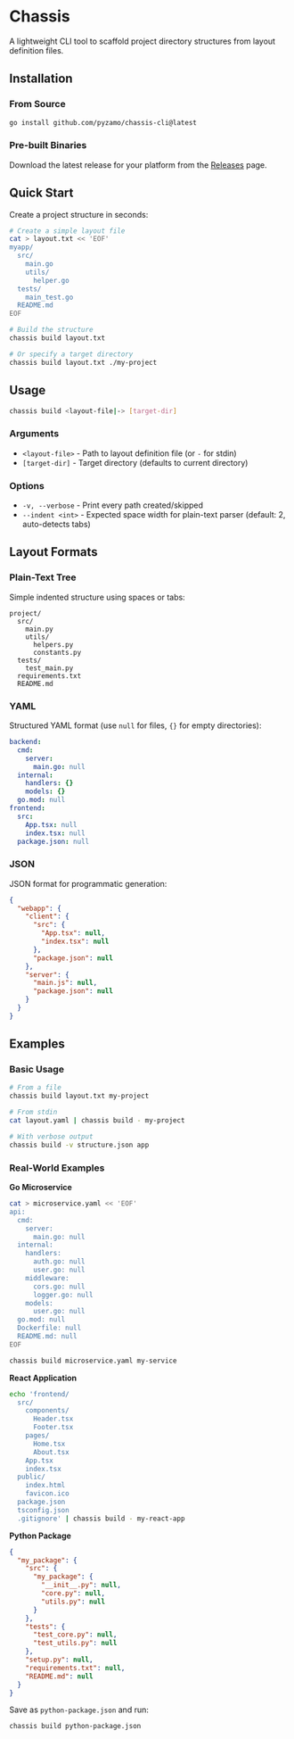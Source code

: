 # Chassis

A lightweight CLI tool to scaffold project directory structures from layout definition files.

## Installation

### From Source

```bash
go install github.com/pyzamo/chassis-cli@latest
```

### Pre-built Binaries

Download the latest release for your platform from the [Releases](https://github.com/pyzamo/chassis-cli/releases) page.

## Quick Start

Create a project structure in seconds:

```bash
# Create a simple layout file
cat > layout.txt << 'EOF'
myapp/
  src/
    main.go
    utils/
      helper.go
  tests/
    main_test.go
  README.md
EOF

# Build the structure
chassis build layout.txt

# Or specify a target directory
chassis build layout.txt ./my-project
```

## Usage

```bash
chassis build <layout-file|-> [target-dir]
```

### Arguments

- `<layout-file>` - Path to layout definition file (or `-` for stdin)
- `[target-dir]` - Target directory (defaults to current directory)

### Options

- `-v, --verbose` - Print every path created/skipped
- `--indent <int>` - Expected space width for plain-text parser (default: 2, auto-detects tabs)

## Layout Formats

### Plain-Text Tree

Simple indented structure using spaces or tabs:

```
project/
  src/
    main.py
    utils/
      helpers.py
      constants.py
  tests/
    test_main.py
  requirements.txt
  README.md
```

### YAML

Structured YAML format (use `null` for files, `{}` for empty directories):

```yaml
backend:
  cmd:
    server:
      main.go: null
  internal:
    handlers: {}
    models: {}
  go.mod: null
frontend:
  src:
    App.tsx: null
    index.tsx: null
  package.json: null
```

### JSON

JSON format for programmatic generation:

```json
{
  "webapp": {
    "client": {
      "src": {
        "App.tsx": null,
        "index.tsx": null
      },
      "package.json": null
    },
    "server": {
      "main.js": null,
      "package.json": null
    }
  }
}
```

## Examples

### Basic Usage

```bash
# From a file
chassis build layout.txt my-project

# From stdin
cat layout.yaml | chassis build - my-project

# With verbose output
chassis build -v structure.json app
```

### Real-World Examples

**Go Microservice**
```bash
cat > microservice.yaml << 'EOF'
api:
  cmd:
    server:
      main.go: null
  internal:
    handlers:
      auth.go: null
      user.go: null
    middleware:
      cors.go: null
      logger.go: null
    models:
      user.go: null
  go.mod: null
  Dockerfile: null
  README.md: null
EOF

chassis build microservice.yaml my-service
```

**React Application**
```bash
echo 'frontend/
  src/
    components/
      Header.tsx
      Footer.tsx
    pages/
      Home.tsx
      About.tsx
    App.tsx
    index.tsx
  public/
    index.html
    favicon.ico
  package.json
  tsconfig.json
  .gitignore' | chassis build - my-react-app
```

**Python Package**
```json
{
  "my_package": {
    "src": {
      "my_package": {
        "__init__.py": null,
        "core.py": null,
        "utils.py": null
      }
    },
    "tests": {
      "test_core.py": null,
      "test_utils.py": null
    },
    "setup.py": null,
    "requirements.txt": null,
    "README.md": null
  }
}
```

Save as `python-package.json` and run:
```bash
chassis build python-package.json
```
